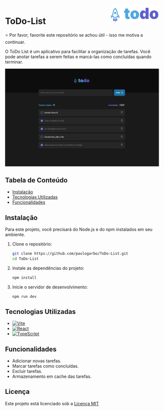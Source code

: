 <a href="https://to-do-list-ecru-five.vercel.app/">
    <img src="./src/assets/Logo.svg" alt="ToDo logo" title="ToDo App" align="right" height="60" />
</a>

# ToDo-List

:star: Por favor, favorite este repositório se achou útil - isso me motiva a continuar.

O ToDo List é um aplicativo para facilitar a organização de tarefas. Você pode anotar tarefas a serem feitas e marcá-las como concluídas quando terminar.

[![ToDo FrontEnd](./src/assets/picture_inicial.PNG)](https://to-do-list-ecru-five.vercel.app/)

## Tabela de Conteúdo

- [Instalação](#instalação)
- [Tecnologias Utilizadas](#tecnologias-utilizadas)
- [Funcionalidades](#funcionalidades)

## Instalação

Para este projeto, você precisará do Node.js e do npm instalados em seu ambiente.

1. Clone o repositório:
   ```bash
   git clone https://github.com/paulogarbo/ToDo-List.git
   cd ToDo-List
   ```

2. Instale as dependências do projeto:
   ```bash
   npm install
   ```

3. Inicie o servidor de desenvolvimento:
   ```bash
   npm run dev
   ```

## Tecnologias Utilizadas

- [![Vite](https://img.shields.io/badge/-Vite-333333?style=for-the-badge&logo=vite)](https://vitejs.dev/)
- [![React](https://img.shields.io/badge/-React-333333?style=for-the-badge&logo=react)](https://reactjs.org/)
- [![TypeScript](https://img.shields.io/badge/-TypeScript-333333?style=for-the-badge&logo=typescript)](https://www.typescriptlang.org/)

## Funcionalidades

- Adicionar novas tarefas.
- Marcar tarefas como concluídas.
- Excluir tarefas.
- Armazenamento em cache das tarefas.

## Licença

Este projeto está licenciado sob a [Licença MIT](https://opensource.org/licenses/MIT)